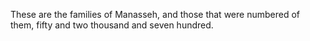 These are the families of Manasseh, and those that were numbered of them, fifty and two thousand and seven hundred.
